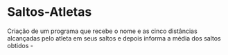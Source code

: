 # Saltos-Atletas
Criação de um programa que recebe o nome e as cinco distâncias alcançadas pelo atleta em seus saltos e depois informa a média dos saltos obtidos - 
